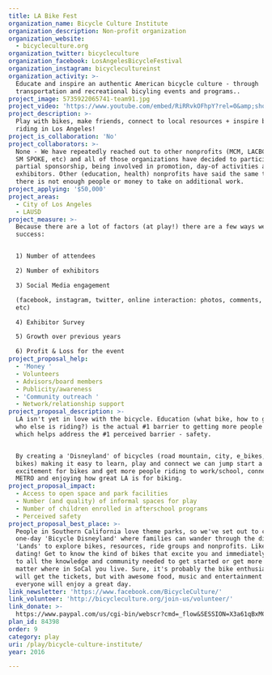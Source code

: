 ```yaml
---
title: LA Bike Fest
organization_name: Bicycle Culture Institute
organization_description: Non-profit organization
organization_website:
  - bicycleculture.org
organization_twitter: bicycleculture
organization_facebook: LosAngelesBicycleFestival
organization_instagram: bicyclecultureinst
organization_activity: >-
  Educate and inspire an authentic American bicycle culture - through
  transportation and recreational bicyling events and programs..
project_image: 5735922065741-team91.jpg
project_video: 'https://www.youtube.com/embed/RiRRvkOFhpY?rel=0&amp;showinfo=0'
project_description: >-
  Play with bikes, make friends, connect to local resources + inspire bicycle
  riding in Los Angeles!
project_is_collaboration: 'No'
project_collaborators: >-
  None - We have repeatedly reached out to other nonprofits (MCM, LACBC, ERBC,
  SM SPOKE, etc) and all of those organizations have decided to participate by
  partial sponsorship, being involved in promotion, day-of activities as
  exhibitors. Other (education, health) nonprofits have said the same thing:
  there is not enough people or money to take on additional work.
project_applying: '$50,000'
project_areas:
  - City of Los Angeles
  - LAUSD
project_measure: >-
  Because there are a lot of factors (at play!) there are a few ways we measure
  success:


  1) Number of attendees

  2) Number of exhibitors

  3) Social Media engagement 

  (facebook, instagram, twitter, online interaction: photos, comments, likes,
  etc)

  4) Exhibitor Survey

  5) Growth over previous years

  6) Profit & Loss for the event
project_proposal_help:
  - 'Money '
  - Volunteers
  - Advisors/board members
  - Publicity/awareness
  - 'Community outreach '
  - Network/relationship support
project_proposal_description: >-
  LA isn't yet in love with the bicycle. Education (what bike, how to get there,
  who else is riding?) is the actual #1 barrier to getting more people riding -
  which helps address the #1 perceived barrier - safety. 


  By creating a 'Disneyland' of bicycles (road mountain, city, e_bikes, family
  bikes) making it easy to learn, play and connect we can jump start a new
  excitement for bikes and get more people riding to work/school, connecting to
  METRO and enjoying how great LA is for biking.
project_proposal_impact:
  - Access to open space and park facilities
  - Number (and quality) of informal spaces for play
  - Number of children enrolled in afterschool programs
  - Perceived safety
project_proposal_best_place: >-
  People in Southern California love theme parks, so we've set out to create a
  one-day 'Bicycle Disneyland' where families can wander through the different
  'Lands' to explore bikes, resources, ride groups and nonprofits. Like speed
  dating! Get to know the kind of bikes that excite you and immediately connect
  to all the knowledge and community needed to get started or get more active no
  matter where in SoCal you live. Sure, it's probably the bike enthusiast that
  will get the tickets, but with awesome food, music and entertainment -
  everyone will enjoy a great day.
link_newsletter: 'https://www.facebook.com/BicycleCulture/'
link_volunteer: 'http://bicycleculture.org/join-us/volunteer/'
link_donate: >-
  https://www.paypal.com/us/cgi-bin/webscr?cmd=_flow&SESSION=X3a61qBxMCfogN5XRxVkAp2vyPHASfmaBJfPmsZNgykU6d_E37CFmm9JIIy&dispatch=5885d80a13c0db1f8e263663d3faee8d4fe1dd75ca3bd4f11d72275b28239088
plan_id: 84398
order: 9
category: play
uri: /play/bicycle-culture-institute/
year: 2016

---
```

